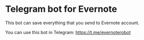Telegram bot for Evernote
=========================

This bot can save everything that you send to Evernote account.


You can use this bot in Telegram: https://t.me/evernoterobot

